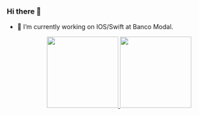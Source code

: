 ### Hi there 👋



- 🔭 I’m currently working on IOS/Swift at Banco Modal.

<div align="center">
  <a href="https://github.com/CairoOliveiraDev">
  <img height="160em" src="https://github-readme-stats.vercel.app/api?username=CairoOliveiraDev&show_icons=true&theme=dark&include_all_commits=true&count_private=true"/>
  <img height="160em" src="https://github-readme-stats.vercel.app/api/top-langs/?username=CairoOliveiraDev&layout=compact&langs_count=7&theme=dark"/>
</div>

